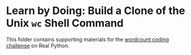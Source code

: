 # Learn by Doing: Build a Clone of the Unix `wc` Shell Command

This folder contains supporting materials for the [wordcount coding challenge](https://realpython.com/courses/wordcount/) on Real Python.
